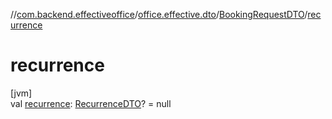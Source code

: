 //[com.backend.effectiveoffice](../../../index.md)/[office.effective.dto](../index.md)/[BookingRequestDTO](index.md)/[recurrence](recurrence.md)

# recurrence

[jvm]\
val [recurrence](recurrence.md): [RecurrenceDTO](../../model/-recurrence-d-t-o/index.md)? = null
